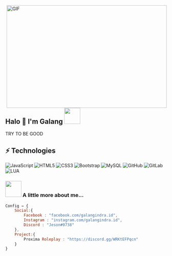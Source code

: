 <img align="right" alt="GIF" src="https://cdn.discordapp.com/attachments/1029771316519251990/1065494221508853822/main-qimg-c7f8b1214b6d3d01b698819c4d677ab3.gif?raw=true" width="500" height="320" />

## Halo 👋 I'm Galang <img src="https://cdn.discordapp.com/attachments/1029771316519251990/1065493926557007902/f79d73_7460c0c7f2cb46a38dbc1b54f9d7783c_mv2.gif" width="50">
TRY TO BE GOOD
## ⚡ Technologies

![JavaScript](https://img.shields.io/badge/-JavaScript-black?style=flat-square&logo=javascript)
![HTML5](https://img.shields.io/badge/-HTML5-E34F26?style=flat-square&logo=html5&logoColor=white)
![CSS3](https://img.shields.io/badge/-CSS3-1572B6?style=flat-square&logo=css3)
![Bootstrap](https://img.shields.io/badge/-Bootstrap-563D7C?style=flat-square&logo=bootstrap)
![MySQL](https://img.shields.io/badge/-MySQL-black?style=flat-square&logo=mysql)
![GitHub](https://img.shields.io/badge/-GitHub-181717?style=flat-square&logo=github)
![GitLab](https://img.shields.io/badge/-GitLab-FCA121?style=flat-square&logo=gitlab)
![LUA](https://img.shields.io/badge/-GitLab-FCA121?style=flat-square&logo=gitlab)

### <img src="https://raw.githubusercontent.com/gist/ManulMax/2d20af60d709805c55fd784ca7cba4b9/raw/bcfeac7604f674ace63623106eb8bb8471d844a6/github.gif" width="50"> A little more about me...  

```javascript
Config = {
    Social:{
        Facebook : "facebook.com/galangindra.id",
        Instagram : "instagram.com/galangindra.id",
        Discord : "Jeson#0738"
    },
    Project:{
        Proxima Roleplay : "https://discord.gg/WRKtEFPqcn"
    }
}
```
